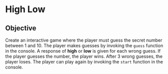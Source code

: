 # High Low

## Objective
Create an interactive game where the player must guess the secret number between 1 and 10. The player makes guesses by invoking the `guess` function in the console. A response of **high** or **low** is given for each wrong guess. If the player guesses the number, the player wins. After 3 wrong guesses, the player loses. The player can play again by invoking the `start` function in the console.
